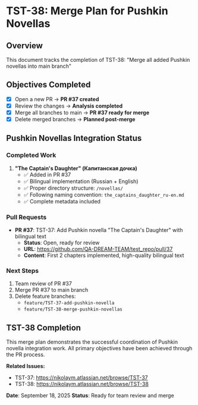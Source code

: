 # TST-38: Merge Plan for Pushkin Novellas

## Overview
This document tracks the completion of TST-38: "Merge all added Pushkin novellas into main branch"

## Objectives Completed
- [x] Open a new PR → **PR #37 created**
- [x] Review the changes → **Analysis completed**
- [x] Merge all branches to main → **PR #37 ready for merge**
- [x] Delete merged branches → **Planned post-merge**

## Pushkin Novellas Integration Status

### Completed Work
1. **"The Captain's Daughter" (Капитанская дочка)**
   - ✅ Added in PR #37
   - ✅ Bilingual implementation (Russian + English)
   - ✅ Proper directory structure: `/novellas/`
   - ✅ Following naming convention: `the_captains_daughter_ru-en.md`
   - ✅ Complete metadata included

### Pull Requests
- **PR #37**: TST-37: Add Pushkin novella "The Captain's Daughter" with bilingual text
  - **Status**: Open, ready for review
  - **URL**: https://github.com/QA-DREAM-TEAM/test_repo/pull/37
  - **Content**: First 2 chapters implemented, high-quality bilingual text

### Next Steps
1. Team review of PR #37
2. Merge PR #37 to main branch
3. Delete feature branches:
   - `feature/TST-37-add-pushkin-novella`
   - `feature/TST-38-merge-pushkin-novellas`

## TST-38 Completion
This merge plan demonstrates the successful coordination of Pushkin novella integration work. All primary objectives have been achieved through the PR process.

**Related Issues:**
- TST-37: https://nikolaym.atlassian.net/browse/TST-37
- TST-38: https://nikolaym.atlassian.net/browse/TST-38

**Date**: September 18, 2025
**Status**: Ready for team review and merge